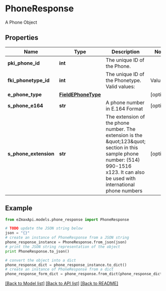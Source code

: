 # PhoneResponse

A Phone Object

## Properties
Name | Type | Description | Notes
------------ | ------------- | ------------- | -------------
**pki_phone_id** | **int** | The unique ID of the Phone. | 
**fki_phonetype_id** | **int** | The unique ID of the Phonetype.  Valid values:  |Value|Description| |-|-| |1|Office| |2|Home| |3|Mobile| |4|Fax| |5|Pager| |6|Toll Free| | 
**e_phone_type** | [**FieldEPhoneType**](FieldEPhoneType.md) |  | [optional] 
**s_phone_e164** | **str** | A phone number in E.164 Format | [optional] 
**s_phone_extension** | **str** | The extension of the phone number.  The extension is the \&quot;123\&quot; section in this sample phone number: (514) 990-1516 x123.  It can also be used with international phone numbers | [optional] 

## Example

```python
from eZmaxApi.models.phone_response import PhoneResponse

# TODO update the JSON string below
json = "{}"
# create an instance of PhoneResponse from a JSON string
phone_response_instance = PhoneResponse.from_json(json)
# print the JSON string representation of the object
print PhoneResponse.to_json()

# convert the object into a dict
phone_response_dict = phone_response_instance.to_dict()
# create an instance of PhoneResponse from a dict
phone_response_form_dict = phone_response.from_dict(phone_response_dict)
```
[[Back to Model list]](../README.md#documentation-for-models) [[Back to API list]](../README.md#documentation-for-api-endpoints) [[Back to README]](../README.md)



